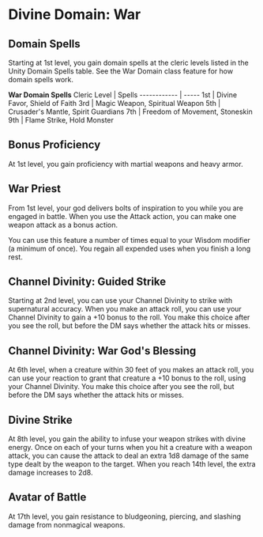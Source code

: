 # Divine Domain: War

## Domain Spells
Starting at 1st level, you gain domain spells at the cleric levels listed in the Unity Domain Spells table. See the War Domain class feature for how domain spells work.

**War Domain Spells**
Cleric Level |	Spells
------------ | -----
1st | Divine Favor, Shield of Faith
3rd | Magic Weapon, Spiritual Weapon
5th | Crusader's Mantle, Spirit Guardians
7th | Freedom of Movement, Stoneskin
9th | Flame Strike, Hold Monster

## Bonus Proficiency
At 1st level, you gain proficiency with martial weapons and heavy armor.

## War Priest
From 1st level, your god delivers bolts of inspiration to you while you are engaged in battle. When you use the Attack action, you can make one weapon attack as a bonus action.

You can use this feature a number of times equal to your Wisdom modifier (a minimum of once). You regain all expended uses when you finish a long rest.

## Channel Divinity: Guided Strike
Starting at 2nd level, you can use your Channel Divinity to strike with supernatural accuracy. When you make an attack roll, you can use your Channel Divinity to gain a +10 bonus to the roll. You make this choice after you see the roll, but before the DM says whether the attack hits or misses.

## Channel Divinity: War God's Blessing
At 6th level, when a creature within 30 feet of you makes an attack roll, you can use your reaction to grant that creature a +10 bonus to the roll, using your Channel Divinity. You make this choice after you see the roll, but before the DM says whether the attack hits or misses.

## Divine Strike
At 8th level, you gain the ability to infuse your weapon strikes with divine energy. Once on each of your turns when you hit a creature with a weapon attack, you can cause the attack to deal an extra 1d8 damage of the same type dealt by the weapon to the target. When you reach 14th level, the extra damage increases to 2d8.

## Avatar of Battle
At 17th level, you gain resistance to bludgeoning, piercing, and slashing damage from nonmagical weapons.
